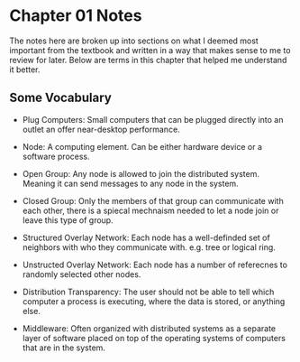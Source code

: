 # Chapter 01 Notes 

The notes here are broken up into sections on what I deemed most important from the textbook and written in a way that makes sense to me to review for later. Below are terms in this chapter that helped me understand it better.

## Some Vocabulary

* Plug Computers: Small computers that can be plugged directly into an outlet an offer near-desktop performance.

* Node: A computing element. Can be either hardware device or a software process.

* Open Group: Any node is allowed to join the distributed system. Meaning it can send messages to any node in the system.

* Closed Group: Only the members of that group can communicate with each other, there is a spiecal mechnaism needed to let a node join or leave this type of group. 

* Structured Overlay Network: Each node has a well-definded set of neighbors with who they communicate with. e.g. tree or logical ring.

* Unstructed Overlay Network: Each node has a number of referecnes to randomly selected other nodes. 

* Distribution Transparency: The user should not be able to tell which computer a process is executing, where the data is stored, or anything else. 

* Middleware: Often organized with distributed systems as a separate layer of software placed on top of the operating systems of computers that are in the system.
